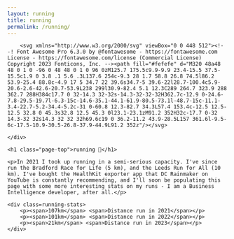 ```yaml
---
layout: running
title: running
permalink: /running/
---
```


<section>
    <div class=running-top>

        <svg xmlns="http://www.w3.org/2000/svg" viewBox="0 0 448 512"><!--! Font Awesome Pro 6.3.0 by @fontawesome - https://fontawesome.com License - https://fontawesome.com/license (Commercial License) Copyright 2023 Fonticons, Inc. --><path fill="#fefefe" d="M320 48a48 48 0 1 0 -96 0 48 48 0 1 0 96 0zM125.7 175.5c9.9-9.9 23.4-15.5 37.5-15.5c1.9 0 3.8 .1 5.6 .3L137.6 254c-9.3 28 1.7 58.8 26.8 74.5l86.2 53.9-25.4 88.8c-4.9 17 5 34.7 22 39.6s34.7-5 39.6-22l28.7-100.4c5.9-20.6-2.6-42.6-20.7-53.9L238 299l30.9-82.4 5.1 12.3C289 264.7 323.9 288 362.7 288H384c17.7 0 32-14.3 32-32s-14.3-32-32-32H362.7c-12.9 0-24.6-7.8-29.5-19.7l-6.3-15c-14.6-35.1-44.1-61.9-80.5-73.1l-48.7-15c-11.1-3.4-22.7-5.2-34.4-5.2c-31 0-60.8 12.3-82.7 34.3L57.4 153.4c-12.5 12.5-12.5 32.8 0 45.3s32.8 12.5 45.3 0l23.1-23.1zM91.2 352H32c-17.7 0-32 14.3-32 32s14.3 32 32 32h69.6c19 0 36.2-11.2 43.9-28.5L157 361.6l-9.5-6c-17.5-10.9-30.5-26.8-37.9-44.9L91.2 352z"/></svg>

    </div>

    <h1 class="page-top">running 🏃</h1>

    <p>In 2021 I took up running in a semi-serious capacity. I've since run the Bradford Race for Life (5 km), and the Leeds Run for All (10 km). I've bought the HealthKit exporter app that DC Rainmaker on YouTube is constantly recommending, and I'll soon be populating this page with some more interesting stats on my runs - I am a Business Intelligence developer, after all.</p>

    <div class=running-stats>
        <p><span>107km</span> <span>Distance run in 2021</span></p>
        <p><span>101km</span> <span>Distance run in 2022</span></p>
        <p><span>21km</span> <span>Distance run in 2023</span></p>
    </div>
</section>

